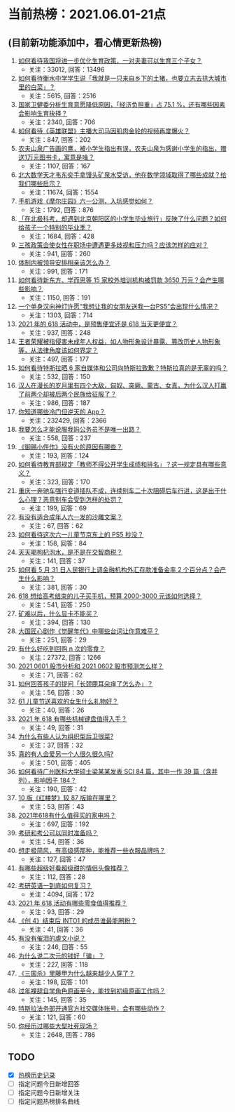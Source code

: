 # 当前热榜：2021.06.01-21点
## (目前新功能添加中，看心情更新热榜)
1. [如何看待我国将进一步优化生育政策，一对夫妻可以生育三个子女？](https://www.zhihu.com/question/462390587)
    * 关注：33012, 回答：13496
2. [如何看待衡水中学学生说「我就是一只来自乡下的土猪，也要立志去拱大城市里的白菜」？](https://www.zhihu.com/question/462345321)
    * 关注：5615, 回答：2516
3. [国家卫健委分析生育意愿降低原因，「经济负担重」占 75.1 %，还有哪些因素会影响生育抉择？](https://www.zhihu.com/question/462526540)
    * 关注：2340, 回答：706
4. [如何看待《英雄联盟》主播大司马因肌肉金轮的视频再度爆火？](https://www.zhihu.com/question/461809084)
    * 关注：847, 回答：202
5. [农夫山泉广告画的鹰，被小学生指出有误，农夫山泉为感谢小学生的指出，赠送1万元图书卡，寓意是啥？](https://www.zhihu.com/question/462023008)
    * 关注：1107, 回答：167
6. [北大数学天才韦东奕手拿馒头矿泉水受访，他在数学领域取得了哪些成就？给我们哪些启示？](https://www.zhihu.com/question/462169322)
    * 关注：11674, 回答：1554
7. [手机游戏《摩尔庄园》六一公测，入坑感觉如何？](https://www.zhihu.com/question/458172840)
    * 关注：1792, 回答：876
8. [「在北极科考，却遇到北京朝阳区的小学生毕业旅行」反映了什么问题？如何给孩子一个特别的毕业季？](https://www.zhihu.com/question/461429592)
    * 关注：1684, 回答：428
9. [三孩政策会使女性在职场中遭遇更多歧视和压力吗？应该怎样的应对？](https://www.zhihu.com/question/462489226)
    * 关注：941, 回答：260
10. [体制内被领导安排相亲该怎么办？](https://www.zhihu.com/question/460637014)
    * 关注：991, 回答：171
11. [如何看待新东方、学而思等 15 家校外培训机构被罚款 3650 万元？会产生哪些影响？](https://www.zhihu.com/question/462535567)
    * 关注：1150, 回答：191
12. [一个单身汉向神灯许愿“我想让我的女朋友送我一台PS5”会出现什么情况？](https://www.zhihu.com/question/441177338)
    * 关注：1303, 回答：714
13. [2021 年的 618 活动中，是预售便宜还是 618 当天更便宜？](https://www.zhihu.com/question/461194384)
    * 关注：937, 回答：248
14. [王者荣耀被指侵害未成年人权益，如人物形象设计暴露、篡改历史人物形象等，从法律角度该如何界定？](https://www.zhihu.com/question/462570583)
    * 关注：497, 回答：177
15. [如何看待特斯拉晒 6 家自媒体和公司向特斯拉致歉？特斯拉真的是无辜的吗？](https://www.zhihu.com/question/462076486)
    * 关注：532, 回答：150
16. [汉人在漫长的岁月里有四个大敌，匈奴、突厥、蒙古、女真，为什么汉人打赢了前两个却被后两个民族给征服了？](https://www.zhihu.com/question/353844694)
    * 关注：986, 回答：187
17. [你知道哪些冷门但逆天的 App？](https://www.zhihu.com/question/37524914)
    * 关注：232429, 回答：2366
18. [我要怎么才能说服我妈公务员不是唯一出路？](https://www.zhihu.com/question/455473165)
    * 关注：558, 回答：237
19. [《御赐小仵作》没有火的原因有哪些？](https://www.zhihu.com/question/457943894)
    * 关注：193, 回答：124
20. [如何看待教育部规定「教师不得公开学生成绩和排名」？这一规定具有哪些意义？](https://www.zhihu.com/question/462602539)
    * 关注：323, 回答：170
21. [重庆一奔驰车强行变道插队不成，连续别车二十次阻碍后车行进，这是出于什么心理？恶意别车会受到怎样的处罚？](https://www.zhihu.com/question/462354167)
    * 关注：199, 回答：69
22. [有没有适合成年人六一发的沙雕文案？](https://www.zhihu.com/question/462199746)
    * 关注：67, 回答：62
23. [如何看待这次六一儿童节京东上的 PS5 秒没？](https://www.zhihu.com/question/462492031)
    * 关注：158, 回答：84
24. [天天喝枸杞泡水，是不是在交智商税？](https://www.zhihu.com/question/454743302)
    * 关注：141, 回答：37
25. [如何看 5 月 31 日人民银行上调金融机构外汇存款准备金率 2 个百分点？会产生什么影响？](https://www.zhihu.com/question/462414275)
    * 关注：381, 回答：30
26. [618 想给高考结束的儿子买手机，预算 2000-3000 元该如何选择？](https://www.zhihu.com/question/460341652)
    * 关注：541, 回答：250
27. [矿难以后，什么显卡不能买？](https://www.zhihu.com/question/457188655)
    * 关注：394, 回答：130
28. [大国匠心剧作《觉醒年代》中哪些台词让你意难平？](https://www.zhihu.com/question/461299889)
    * 关注：251, 回答：29
29. [有什么好吃到回购 n 次的零食？](https://www.zhihu.com/question/351402153)
    * 关注：27372, 回答：1266
30. [2021 0601 股市分析和 2021 0602 股市预测怎么样？](https://www.zhihu.com/question/462476338)
    * 关注：71, 回答：62
31. [如何回答孩子的提问「长颈鹿耳朵痒了怎么办」？](https://www.zhihu.com/question/459060337)
    * 关注：56, 回答：30
32. [61 儿童节送喜欢的女生什么礼物好？](https://www.zhihu.com/question/278700922)
    * 关注：40, 回答：26
33. [2021 年 618 有哪些机械键盘值得入手？](https://www.zhihu.com/question/458238042)
    * 关注：49, 回答：31
34. [为什么有些人认为组织型后卫很菜?](https://www.zhihu.com/question/462193082)
    * 关注：37, 回答：32
35. [真的有人会爱另一个人很久很久吗?](https://www.zhihu.com/question/458960074)
    * 关注：501, 回答：405
36. [如何看待广州医科大学硕士梁某某发表 SCI 84 篇，其中一作 39 篇（含并列），影响因子 184？](https://www.zhihu.com/question/462366877)
    * 关注：190, 回答：42
37. [10 版《红楼梦》较 87 版输在哪里？](https://www.zhihu.com/question/456112781)
    * 关注：53, 回答：43
38. [2021年618有什么值得买的家电吗？](https://www.zhihu.com/question/455683881)
    * 关注：697, 回答：192
39. [考研和考公可以同时准备吗？](https://www.zhihu.com/question/461189261)
    * 关注：54, 回答：36
40. [想走极简风，有高级感那种，能推荐一些衣服品牌吗？](https://www.zhihu.com/question/445505751)
    * 关注：127, 回答：47
41. [有哪些超级好看超级甜的情侣头像推荐？](https://www.zhihu.com/question/456268412)
    * 关注：112, 回答：28
42. [考研英语一到底如何复习？](https://www.zhihu.com/question/312253149)
    * 关注：4094, 回答：172
43. [2021 年 618 活动有哪些零食值得推荐？](https://www.zhihu.com/question/460637438)
    * 关注：93, 回答：29
44. [《创 4》结束后 INTO1 的成员谁最能圈粉？](https://www.zhihu.com/question/462281849)
    * 关注：41, 回答：36
45. [有没有催泪的虐文小说？](https://www.zhihu.com/question/437052793)
    * 关注：246, 回答：55
46. [为什么说二次元的钱好「骗」？](https://www.zhihu.com/question/461633604)
    * 关注：227, 回答：118
47. [《三国杀》里藤甲为什么越来越少人穿了？](https://www.zhihu.com/question/461025306)
    * 关注：198, 回答：101
48. [过年裸辞自学角色原画至今，能找到初级原画工作吗？](https://www.zhihu.com/question/461261390)
    * 关注：145, 回答：35
49. [特斯拉法务部开通官方社交媒体账号，会有哪些动作？](https://www.zhihu.com/question/462547819)
    * 关注：121, 回答：60
50. [你经历过哪些大型社死现场？](https://www.zhihu.com/question/439032546)
    * 关注：2648, 回答：786
## TODO
* [x] [热榜历史记录](hot_history/AllHot.md)
* [ ] 指定问题今日新增回答
* [ ] 指定问题今日新增关注
* [ ] 指定问题热榜排名曲线
